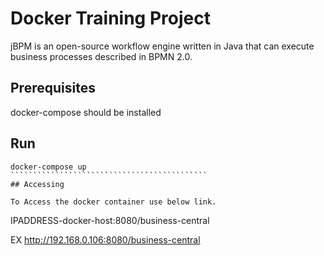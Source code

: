# Docker Training Project

jBPM is an open-source workflow engine written in Java that can execute business processes described in BPMN 2.0.

## Prerequisites

docker-compose should be installed 

## Run 
`````````````````````````````````````````````
docker-compose up 
````````````````````````````````````````````
## Accessing

To Access the docker container use below link.

`````````````````````````````````````````````````
 IPADDRESS-docker-host:8080/business-central 

EX http://192.168.0.106:8080/business-central
`````````````````````````````````````````````````
